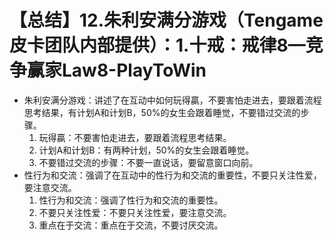 # 【总结】12.朱利安满分游戏（Tengame皮卡团队内部提供）：1.十戒：戒律8—竞争赢家Law8-PlayToWin

-   朱利安满分游戏：讲述了在互动中如何玩得贏，不要害怕走进去，要跟着流程思考结果，有计划A和计划B，50%的女生会跟着睡觉，不要错过交流的步骤。
    1.  玩得贏：不要害怕走进去，要跟着流程思考结果。
    2.  计划A和计划B：有两种计划，50%的女生会跟着睡觉。
    3.  不要错过交流的步骤：不要一直说话，要留意窗口向前。
-   性行为和交流：强调了在互动中的性行为和交流的重要性，不要只关注性爱，要注意交流。
    1.  性行为和交流：强调了性行为和交流的重要性。
    2.  不要只关注性爱：不要只关注性爱，要注意交流。
    3.  重点在于交流：重点在于交流，不要讨厌交流。